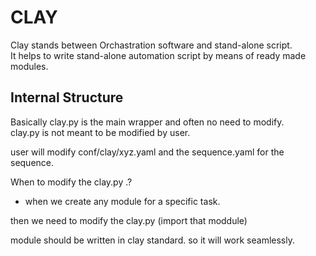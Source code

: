# CLAY

Clay stands between Orchastration software and stand-alone script.  
It helps to write stand-alone automation script by means of ready made modules.

## Internal Structure

Basically clay.py is the main wrapper and often no need to modify.  
clay.py is not meant to be modified by user.

user will modify conf/clay/xyz.yaml 
and the sequence.yaml for the sequence.

When to modify the clay.py .?

- when we create any module for a specific task.

then we need to modify the clay.py (import that moddule)

module should be written in clay standard. so it will work seamlessly.


